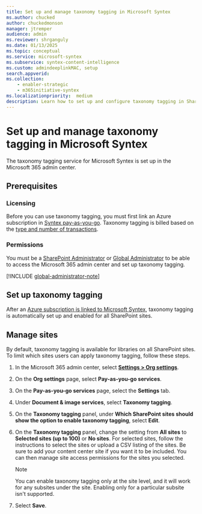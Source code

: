 ```yaml
---
title: Set up and manage taxonomy tagging in Microsoft Syntex
ms.author: chucked
author: chuckedmonson
manager: jtremper
audience: admin
ms.reviewer: shrganguly
ms.date: 01/13/2025
ms.topic: conceptual
ms.service: microsoft-syntex
ms.subservice: syntex-content-intelligence
ms.custom: admindeeplinkMAC, setup
search.appverid:
ms.collection:
    - enabler-strategic
    - m365initiative-syntex
ms.localizationpriority:  medium
description: Learn how to set up and configure taxonomy tagging in SharePoint.
---
```


# Set up and manage taxonomy tagging in Microsoft Syntex

The taxonomy tagging service for Microsoft Syntex is set up in the Microsoft 365 admin center.

## Prerequisites

### Licensing

Before you can use taxonomy tagging, you must first link an Azure subscription in [Syntex pay-as-you-go](syntex-azure-billing.md). Taxonomy tagging is billed based on the [type and number of transactions](syntex-pay-as-you-go-services.md).

### Permissions

You must be a [SharePoint Administrator](/entra/identity/role-based-access-control/permissions-reference#sharepoint-administrator) or [Global Administrator](/entra/identity/role-based-access-control/permissions-reference#global-administrator) to be able to access the Microsoft 365 admin center and set up taxonomy tagging.

[!INCLUDE [global-administrator-note](../includes/global-administrator-note.md)]

## Set up taxonomy tagging

After an [Azure subscription is linked to Microsoft Syntex](syntex-azure-billing.md), taxonomy tagging is automatically set up and enabled for all SharePoint sites.

## Manage sites

By default, taxonomy tagging is available for libraries on all SharePoint sites. To limit which sites users can apply taxonomy tagging, follow these steps.

1. In the Microsoft 365 admin center, select <a href="https://go.microsoft.com/fwlink/p/?linkid=2171997" target="_blank">**Settings > Org settings**</a>.

2. On the **Org settings** page, select **Pay-as-you-go services**.

3. On the **Pay-as-you-go services** page, select the **Settings** tab.

4. Under **Document & image services**, select **Taxonomy tagging**.

5. On the **Taxonomy tagging** panel, under **Which SharePoint sites should show the option to enable taxonomy tagging**, select **Edit**.

6. On the **Taxonomy tagging** panel, change the setting from **All sites** to **Selected sites (up to 100)** or **No sites**. For selected sites, follow the instructions to select the sites or upload a CSV listing of the sites. Be sure to add your content center site if you want it to be included. You can then manage site access permissions for the sites you selected.

    > [!NOTE]
    > You can enable taxonomy tagging only at the site level, and it will work for any subsites under the site. Enabling only for a particular subsite isn't supported.

7. Select **Save**.
